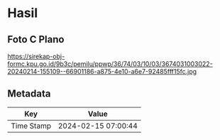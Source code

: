 # Hasil

## Foto C Plano

https://sirekap-obj-formc.kpu.go.id/9b3c/pemilu/ppwp/36/74/03/10/03/3674031003022-20240214-155109--66901186-a875-4e10-a6e7-92485fff15fc.jpg


## Metadata

| Key        | Value               |
| ---------- | ------------------- |
| Time Stamp | 2024-02-15 07:00:44 |



